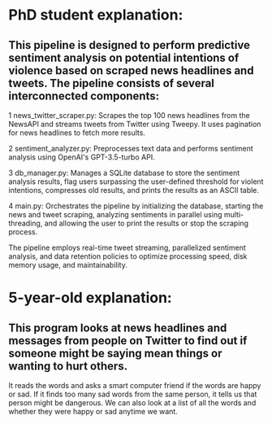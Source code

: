 # PhD student explanation:

## This pipeline is designed to perform predictive sentiment analysis on potential intentions of violence based on scraped news headlines and tweets. The pipeline consists of several interconnected components:

1 news_twitter_scraper.py: Scrapes the top 100 news headlines from the NewsAPI and streams tweets from Twitter using Tweepy. It uses pagination for news headlines to fetch more results.

2 sentiment_analyzer.py: Preprocesses text data and performs sentiment analysis using OpenAI's GPT-3.5-turbo API.

3 db_manager.py: Manages a SQLite database to store the sentiment analysis results, flag users surpassing the user-defined threshold for violent intentions, compresses old results, and prints the results as an ASCII table.

4 main.py: Orchestrates the pipeline by initializing the database, starting the news and tweet scraping, analyzing sentiments in parallel using multi-threading, and allowing the user to print the results or stop the scraping process.

The pipeline employs real-time tweet streaming, parallelized sentiment analysis, and data retention policies to optimize processing speed, disk memory usage, and maintainability.

# 5-year-old explanation:

## This program looks at news headlines and messages from people on Twitter to find out if someone might be saying mean things or wanting to hurt others. 
It reads the words and asks a smart computer friend if the words are happy or sad. If it finds too many sad words from the same person, it tells us that person might be dangerous. We can also look at a list of all the words and whether they were happy or sad anytime we want.